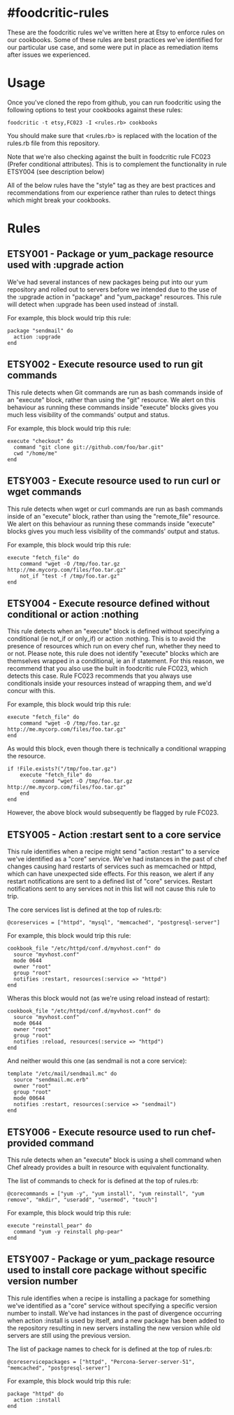 #foodcritic-rules
================

These are the foodcritic rules we've written here at Etsy to enforce rules on our cookbooks. Some of these rules are  best practices we've identified for our particular use case, and some were put in place as remediation items after issues we experienced.

# Usage

Once you've cloned the repo from github, you can run foodcritic using the following options to test your cookbooks against these rules:

````
foodcritic -t etsy,FC023 -I <rules.rb> cookbooks
````
You should make sure that <rules.rb> is replaced with the location of the rules.rb file from this repository.

Note that we're also checking against the built in foodcritic rule FC023 (Prefer conditional attributes). This is to complement the functionality in rule ETSY004 (see description below)

All of the below rules have the "style" tag as they are best practices and recommendations from our experience rather than rules to detect things which might break your cookbooks.

# Rules

## ETSY001 - Package or yum_package resource used with :upgrade action

We've had several instances of new packages being put into our yum repository and rolled out to servers before we intended due to the use of the :upgrade action in "package" and "yum_package" resources. This rule will detect when :upgrade has been used instead of :install.

For example, this block would trip this rule:

````
package "sendmail" do
  action :upgrade
end
````

## ETSY002 - Execute resource used to run git commands

This rule detects when Git commands are run as bash commands inside of an "execute" block, rather than using the "git" resource. We alert on this behaviour as running these commands inside "execute" blocks gives you much less visibility of the commands' output and status.

For example, this block would trip this rule:

````
execute "checkout" do
  command "git clone git://github.com/foo/bar.git"
  cwd "/home/me"
end

````

## ETSY003 - Execute resource used to run curl or wget commands

This rule detects when wget or curl commands are run as bash commands inside of an "execute" block, rather than using the "remote_file" resource. We alert on this behaviour as running these commands inside "execute" blocks gives you much less visibility of the commands' output and status.

For example, this block would trip this rule:

````
execute "fetch_file" do
    command "wget -O /tmp/foo.tar.gz http://me.mycorp.com/files/foo.tar.gz"
    not_if "test -f /tmp/foo.tar.gz"
end

````

## ETSY004 - Execute resource defined without conditional or action :nothing

This rule detects when an "execute" block is defined without specifying a conditional (ie not_if or only_if) or action :nothing. This is to avoid the presence of resources which run on every chef run, whether they need to or not. Please note, this rule does not identify "execute" blocks which are themselves wrapped in a conditional, ie an if statement. For this reason, we recommend that you also use the built in foodcritic rule FC023, which detects this case. Rule FC023 recommends that you always use conditionals inside your resources instead of wrapping them, and we'd concur with this.

For example, this block would trip this rule:

````
execute "fetch_file" do
    command "wget -O /tmp/foo.tar.gz http://me.mycorp.com/files/foo.tar.gz"
end
````

As would this block, even though there is technically a conditional wrapping the resource.

````
if !File.exists?("/tmp/foo.tar.gz")
    execute "fetch_file" do
        command "wget -O /tmp/foo.tar.gz http://me.mycorp.com/files/foo.tar.gz"
    end
end
````
However, the above block would subsequently be flagged by rule FC023.

## ETSY005 - Action :restart sent to a core service

This rule identifies when a recipe might send "action :restart" to a service we've identified as a "core" service. We've had instances in the past of chef changes causing hard restarts of services such as memcached or httpd, which can have unexpected side effects. For this reason, we alert if any restart notifications are sent to a defined list of "core" services. Restart notifications sent to any services not in this list will not cause this rule to trip.

The core services list is defined at the top of rules.rb:

````
@coreservices = ["httpd", "mysql", "memcached", "postgresql-server"]
````

For example, this block would trip this rule:
````
cookbook_file "/etc/httpd/conf.d/myvhost.conf" do
  source "myvhost.conf"
  mode 0644
  owner "root"
  group "root"
  notifies :restart, resources(:service => "httpd")
end
````

Wheras this block would not (as we're using reload instead of restart):

````
cookbook_file "/etc/httpd/conf.d/myvhost.conf" do
  source "myvhost.conf"
  mode 0644
  owner "root"
  group "root"
  notifies :reload, resources(:service => "httpd")
end
````

And neither would this one (as sendmail is not a core service):

````
template "/etc/mail/sendmail.mc" do
  source "sendmail.mc.erb"
  owner "root"
  group "root"
  mode 00644
  notifies :restart, resources(:service => "sendmail")
end
````

## ETSY006 - Execute resource used to run chef-provided command

This rule detects when an "execute" block is using a shell command when Chef already provides a built in resource with equivalent functionality.

The list of commands to check for is defined at the top of rules.rb:

````
@corecommands = ["yum -y", "yum install", "yum reinstall", "yum remove", "mkdir", "useradd", "usermod", "touch"]
````

For example, this block would trip this rule:

````
execute "reinstall_pear" do
  command "yum -y reinstall php-pear"
end
````

## ETSY007 - Package or yum_package resource used to install core package without specific version number

This rule identifies when a recipe is installing a package for something we've identified as a "core" service without specifying a specific version number to install. We've had instances in the past of divergence occurring when action :install is used by itself, and a new package has been added to the repository resulting in new servers installing the new version while old servers are still using the previous version.

The list of package names to check for is defined at the top of rules.rb:

````
@coreservicepackages = ["httpd", "Percona-Server-server-51", "memcached", "postgresql-server"]
````

For example, this block would trip this rule:

````
package "httpd" do
  action :install
end
````